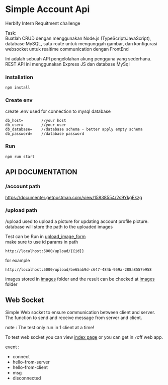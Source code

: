 # Simple Account Api

Herbify Intern Requitment challenge 

Task: <br>
Buatlah CRUD dengan menggunakan Node.js (TypeScript/JavaScript), database MySQL, satu route untuk mengunggah gambar, dan konfigurasi websocket untuk realtime communication dengan FrontEnd

Ini adalah sebuah API pengelolahan akung pengguna yang sederhana. REST API ini menggunakan Express JS dan database MySql 

### installation
```
npm install
```

### Create env
create .env used for connection to mysql database
```
db_host=        //your host
db_user=        //your user
db_database=    //database schema - better apply empty schema
db_password=    //database password
```

### Run
```
npm run start
```

## API DOCUMENTATION 

### /account path
https://documenter.getpostman.com/view/15838554/2s9YkgEkzg


### /upload path

/upload used to upload a picture for updating account profile picture.  database will store the path to the uploaded images

Test can be Run in [upload_image_form](/view/upload_image_form.html)<br>
make sure to use id params in path
```
http://localhost:5000/upload/{{id}}
```

for example 
```
http://localhost:5000/upload/be65ab9d-c647-484b-959a-288a8557e958
```

images stored in [images](./images/) folder and 
the result can be checked at [images](./images/) folder

## Web Socket

Simple Web socket to ensure communication between client and server. The function to send and receive message from server and client.

note : The test only run in 1 client at a time!

To test web socket you can view [index page](./views/index.html) or you can get in
`/`off web app.

event : 
- connect
- hello-from-server
- hello-from-client
- msg
- disconnected
